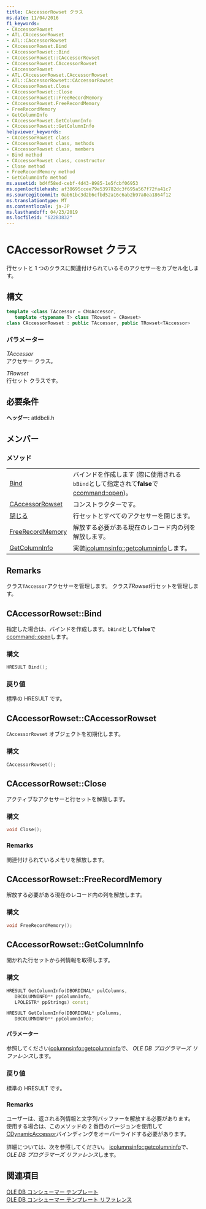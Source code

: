 ```yaml
---
title: CAccessorRowset クラス
ms.date: 11/04/2016
f1_keywords:
- CAccessorRowset
- ATL.CAccessorRowset
- ATL::CAccessorRowset
- CAccessorRowset.Bind
- CAccessorRowset::Bind
- CAccessorRowset::CAccessorRowset
- CAccessorRowset.CAccessorRowset
- CAccessorRowset
- ATL.CAccessorRowset.CAccessorRowset
- ATL::CAccessorRowset::CAccessorRowset
- CAccessorRowset.Close
- CAccessorRowset::Close
- CAccessorRowset::FreeRecordMemory
- CAccessorRowset.FreeRecordMemory
- FreeRecordMemory
- GetColumnInfo
- CAccessorRowset.GetColumnInfo
- CAccessorRowset::GetColumnInfo
helpviewer_keywords:
- CAccessorRowset class
- CAccessorRowset class, methods
- CAccessorRowset class, members
- Bind method
- CAccessorRowset class, constructor
- Close method
- FreeRecordMemory method
- GetColumnInfo method
ms.assetid: bd4f58ed-cebf-4d43-8985-1e5fcbf06953
ms.openlocfilehash: af38695ccee79e539782dc3f695a567f72fa41c7
ms.sourcegitcommit: 0ab61bc3d2b6cfbd52a16c6ab2b97a8ea1864f12
ms.translationtype: MT
ms.contentlocale: ja-JP
ms.lasthandoff: 04/23/2019
ms.locfileid: "62283832"
---
```

# <a name="caccessorrowset-class"></a>CAccessorRowset クラス

行セットと 1 つのクラスに関連付けられているそのアクセサーをカプセル化します。

## <a name="syntax"></a>構文

```cpp
template <class TAccessor = CNoAccessor,
   template <typename T> class TRowset = CRowset>
class CAccessorRowset : public TAccessor, public TRowset<TAccessor>
```

### <a name="parameters"></a>パラメーター

*TAccessor*<br/>
アクセサー クラス。

*TRowset*<br/>
行セット クラスです。

## <a name="requirements"></a>必要条件

**ヘッダー:** atldbcli.h

## <a name="members"></a>メンバー

### <a name="methods"></a>メソッド

|||
|-|-|
|[Bind](#bind)|バインドを作成します (際に使用される`bBind`として指定されて**false**で[ccommand::open](../../data/oledb/ccommand-open.md))。|
|[CAccessorRowset](#caccessorrowset)|コンストラクターです。|
|[閉じる](#close)|行セットとすべてのアクセサーを閉じます。|
|[FreeRecordMemory](#freerecordmemory)|解放する必要がある現在のレコード内の列を解放します。|
|[GetColumnInfo](#getcolumninfo)|実装[icolumnsinfo::getcolumninfo](/previous-versions/windows/desktop/ms722704\(v=vs.85\))します。|

## <a name="remarks"></a>Remarks

クラス`TAccessor`アクセサーを管理します。 クラス*TRowset*行セットを管理します。

## <a name="bind"></a> CAccessorRowset::Bind

指定した場合は、バインドを作成します。`bBind`として**false**で[ccommand::open](../../data/oledb/ccommand-open.md)します。

### <a name="syntax"></a>構文

```cpp
HRESULT Bind();
```

### <a name="return-value"></a>戻り値

標準の HRESULT です。

## <a name="caccessorrowset"></a> CAccessorRowset::CAccessorRowset

`CAccessorRowset` オブジェクトを初期化します。

### <a name="syntax"></a>構文

```cpp
CAccessorRowset();
```

## <a name="close"></a> CAccessorRowset::Close

アクティブなアクセサーと行セットを解放します。

### <a name="syntax"></a>構文

```cpp
void Close();
```

### <a name="remarks"></a>Remarks

関連付けられているメモリを解放します。

## <a name="freerecordmemory"></a> CAccessorRowset::FreeRecordMemory

解放する必要がある現在のレコード内の列を解放します。

### <a name="syntax"></a>構文

```cpp
void FreeRecordMemory();
```

## <a name="getcolumninfo"></a> CAccessorRowset::GetColumnInfo

開かれた行セットから列情報を取得します。

### <a name="syntax"></a>構文

```cpp
HRESULT GetColumnInfo(DBORDINAL* pulColumns,
   DBCOLUMNINFO** ppColumnInfo,
   LPOLESTR* ppStrings) const;

HRESULT GetColumnInfo(DBORDINAL* pColumns,
   DBCOLUMNINFO** ppColumnInfo);
```

#### <a name="parameters"></a>パラメーター

参照してください[icolumnsinfo::getcolumninfo](/previous-versions/windows/desktop/ms722704\(v=vs.85\))で、 *OLE DB プログラマーズ リファレンス*します。

### <a name="return-value"></a>戻り値

標準の HRESULT です。

### <a name="remarks"></a>Remarks

ユーザーは、返される列情報と文字列バッファーを解放する必要があります。 使用する場合は、このメソッドの 2 番目のバージョンを使用して[CDynamicAccessor](../../data/oledb/cdynamicaccessor-class.md)バインディングをオーバーライドする必要があります。

詳細については、次を参照してください。 [icolumnsinfo::getcolumninfo](/previous-versions/windows/desktop/ms722704\(v=vs.85\))で、 *OLE DB プログラマーズ リファレンス*します。

## <a name="see-also"></a>関連項目

[OLE DB コンシューマー テンプレート](../../data/oledb/ole-db-consumer-templates-cpp.md)<br/>
[OLE DB コンシューマー テンプレート リファレンス](../../data/oledb/ole-db-consumer-templates-reference.md)